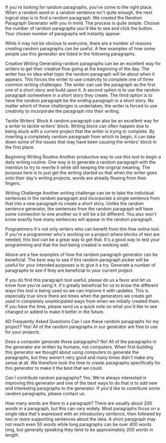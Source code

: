If you're looking for random paragraphs, you've come to the right place. When a random word or a random sentence isn't quite enough, the next logical step is to find a random paragraph. We created the Random Paragraph Generator with you in mind. The process is quite simple. Choose the number of random paragraphs you'd like to see and click the button. Your chosen number of paragraphs will instantly appear.


While it may not be obvious to everyone, there are a number of reasons creating random paragraphs can be useful. A few examples of how some people use this generator are listed in the following paragraphs.


Creative Writing
Generating random paragraphs can be an excellent way for writers to get their creative flow going at the beginning of the day. The writer has no idea what topic the random paragraph will be about when it appears. This forces the writer to use creativity to complete one of three common writing challenges. The writer can use the paragraph as the first one of a short story and build upon it. A second option is to use the random paragraph somewhere in a short story they create. The third option is to have the random paragraph be the ending paragraph in a short story. No matter which of these challenges is undertaken, the writer is forced to use creativity to incorporate the paragraph into their writing.


Tackle Writers' Block
A random paragraph can also be an excellent way for a writer to tackle writers' block. Writing block can often happen due to being stuck with a current project that the writer is trying to complete. By inserting a completely random paragraph from which to begin, it can take down some of the issues that may have been causing the writers' block in the first place.


Beginning Writing Routine
Another productive way to use this tool to begin a daily writing routine. One way is to generate a random paragraph with the intention to try to rewrite it while still keeping the original meaning. The purpose here is to just get the writing started so that when the writer goes onto their day's writing projects, words are already flowing from their fingers.


Writing Challenge
Another writing challenge can be to take the individual sentences in the random paragraph and incorporate a single sentence from that into a new paragraph to create a short story. Unlike the random sentence generator, the sentences from the random paragraph will have some connection to one another so it will be a bit different. You also won't know exactly how many sentences will appear in the random paragraph.


Programmers
It's not only writers who can benefit from this free online tool. If you're a programmer who's working on a project where blocks of text are needed, this tool can be a great way to get that. It's a good way to test your programming and that the tool being created is working well.


Above are a few examples of how the random paragraph generator can be beneficial. The best way to see if this random paragraph picker will be useful for your intended purposes is to give it a try. Generate a number of paragraphs to see if they are beneficial to your current project.


If you do find this paragraph tool useful, please do us a favor and let us know how you're using it. It's greatly beneficial for us to know the different ways this tool is being used so we can improve it with updates. This is especially true since there are times when the generators we create get used in completely unanticipated ways from when we initially created them. If you have the time, please send us a quick note on what you'd like to see changed or added to make it better in the future.

AD
Frequently Asked Questions
Can I use these random paragraphs for my project?
Yes! All of the random paragraphs in our generator are free to use for your projects.

Does a computer generate these paragraphs?
No! All of the paragraphs in the generator are written by humans, not computers. When first building this generator we thought about using computers to generate the paragraphs, but they weren't very good and many times didn't make any sense at all. We therefore took the time to create paragraphs specifically for this generator to make it the best that we could.

Can I contribute random paragraphs?
Yes. We're always interested in improving this generator and one of the best ways to do that is to add new and interesting paragraphs to the generator. If you'd like to contribute some random paragraphs, please contact us.

How many words are there in a paragraph?
There are usually about 200 words in a paragraph, but this can vary widely. Most paragraphs focus on a single idea that's expressed with an introductory sentence, then followed by two or more supporting sentences about the idea. A short paragraph may not reach even 50 words while long paragraphs can be over 400 words long, but generally speaking they tend to be approximately 200 words in length.